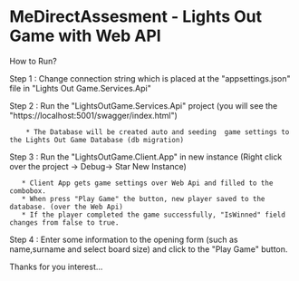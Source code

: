 # MeDirectAssesment - Lights Out Game with Web API

How to Run?

Step 1 : Change connection string which is placed at the "appsettings.json" file in "Lights Out Game.Services.Api" 

Step 2 : Run the "LightsOutGame.Services.Api" project (you will see the "https://localhost:5001/swagger/index.html")

        * The Database will be created auto and seeding  game settings to the Lights Out Game Database (db migration)
        
Step 3 : Run the "LightsOutGame.Client.App" in new instance (Right click over the project -> Debug-> Star New Instance)

       * Client App gets game settings over Web Api and filled to the combobox.
       * When press "Play Game" the button, new player saved to the database. (over the Web Api)
       * If the player completed the game successfully, "IsWinned" field changes from false to true.

Step 4 : Enter some information to the opening form (such as name,surname and select board size) and click to the "Play Game" button.

Thanks for you interest...

